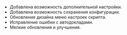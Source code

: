 - Добавлена возможность дополнительной настройки.
- Добавлена возможность сохранения конфигурации.
- Обновление дизайна меню настроек скрипта.
- Исправление ошибки с автодокладами.
- Мелкие обновления и улучшения.
